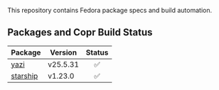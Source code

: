 This repository contains Fedora package specs and build automation.

## Packages and Copr Build Status

| Package   | Version   | Status |
|-----------|-----------|:------:|
| [yazi](https://copr.fedorainfracloud.org/coprs/nclundell/fedora-extras/package/yazi/)      | v25.5.31  | <div align="center">✅</div> |
| [starship](https://copr.fedorainfracloud.org/coprs/nclundell/fedora-extras/package/starship/)  | v1.23.0   | <div align="center">✅</div> |

